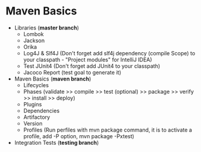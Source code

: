 # Maven Basics
- Libraries (**master branch**)
    - Lombok
    - Jackson
    - Orika
    - Log4J & Slf4J (Don't forget add slf4j dependency (compile Scope) to your classpath - "Project modules" for IntelliJ IDEA)
    - Test JUnit4 (Don't forget add JUnit4 to your classpath)
    - Jacoco Report (test goal to generate it)
- Maven Basics (**maven branch**)
    - Lifecycles
    - Phases (validate >> compile >> test (optional) >> package >> verify >> install >> deploy)
    - Plugins
    - Dependencies
    - Artifactory
    - Version
    - Profiles (Run perfiles with mvn package command, it is to activate a profile, add -P option, mvn package -Pxtest)
- Integration Tests (**testing branch**)
